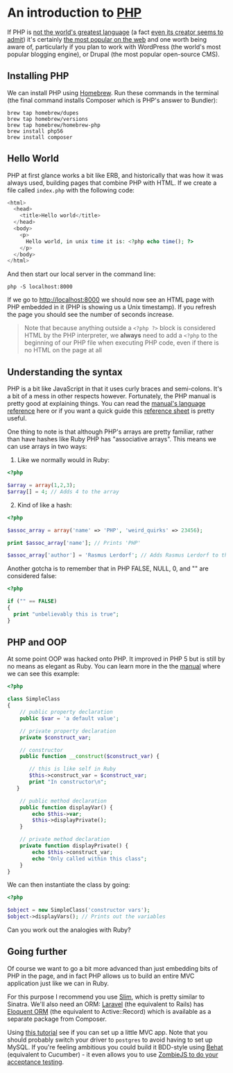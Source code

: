 # An introduction to [PHP](http://php.net/)

If PHP is [not the world's greatest language](http://whydoesitsuck.com/why-does-php-suck/) (a fact [even its creator seems to admit](http://talks.php.net/mx14#/8)) it's certainly [the most popular on the web](http://trends.builtwith.com/framework/programming-language) and one worth being aware of, particularly if you plan to work with WordPress (the world's most popular blogging engine), or Drupal (the most popular open-source CMS).

## Installing PHP

We can install PHP using [Homebrew](http://brew.sh/). Run these commands in the terminal (the final command installs Composer which is PHP's answer to Bundler):

```
brew tap homebrew/dupes
brew tap homebrew/versions
brew tap homebrew/homebrew-php
brew install php56
brew install composer
```

## Hello World

PHP at first glance works a bit like ERB, and historically that was how it was always used, building pages that combine PHP with HTML. If we create a file called `index.php` with the following code:

```php
<html>
  <head>
    <title>Hello world</title>
  </head>
  <body>
    <p>
      Hello world, in unix time it is: <?php echo time(); ?>
    </p>
  </body>
</html>
```

And then start our local server in the command line:

```
php -S localhost:8000
```

If we go to [http://localhost:8000](http://localhost:8000) we should now see an HTML page with PHP embedded in it (PHP is showing us a Unix timestamp). If you refresh the page you should see the number of seconds increase.

> Note that because anything outside a `<?php ?>` block is considered HTML by the PHP interpreter, we **always** need to add a `<?php` to the beginning of our PHP file when executing PHP code, even if there is no HTML on the page at all

## Understanding the syntax

PHP is a bit like JavaScript in that it uses curly braces and semi-colons. It's a bit of a mess in other respects however. Fortunately, the PHP manual is pretty good at explaining things. You can read the [manual's language reference](http://php.net/manual/en/langref.php) here or if you want a quick guide this [reference sheet](http://www.dreamincode.net/downloads/ref_sheets/php_reference_sheet.pdf) is pretty useful.

One thing to note is that although PHP's arrays are pretty familiar, rather than have hashes like Ruby PHP has "associative arrays". This means we can use arrays in two ways:

1) Like we normally would in Ruby:

```php
<?php

$array = array(1,2,3);
$array[] = 4; // Adds 4 to the array
```

2) Kind of like a hash:

```php
<?php

$assoc_array = array('name' => 'PHP', 'weird_quirks' => 23456);

print $assoc_array['name']; // Prints 'PHP'

$assoc_array['author'] = 'Rasmus Lerdorf'; // Adds Rasmus Lerdorf to the associative array
```

Another gotcha is to remember that in PHP FALSE, NULL, 0, and "" are considered false:

```php
<?php

if ("" == FALSE)
{
  print "unbelievably this is true";
}

```

## PHP and OOP

At some point OOP was hacked onto PHP. It improved in PHP 5 but is still by no means as elegant as Ruby. You can learn more in the the [manual](http://php.net/manual/en/language.oop5.basic.php) where we can see this example:

```php
<?php

class SimpleClass
{
    // public property declaration
    public $var = 'a default value';

    // private property declaration
    private $construct_var;

    // constructor
    public function __construct($construct_var) {

       // this is like self in Ruby
       $this->construct_var = $construct_var;
       print "In constructor\n";
   }

    // public method declaration
    public function displayVar() {
        echo $this->var;
        $this->displayPrivate();
    }

    // private method declaration
    private function displayPrivate() {
        echo $this->construct_var;
        echo "Only called within this class";
    }
}
```

We can then instantiate the class by going:

```php
<?php

$object = new SimpleClass('constructor vars');
$object->displayVars(); // Prints out the variables
```

Can you work out the analogies with Ruby?

## Going further

Of course we want to go a bit more advanced than just embedding bits of PHP in the page, and in fact PHP allows us to build an entire MVC application just like we can in Ruby.

For this purpose I recommend you use [Slim](http://www.slimframework.com/), which is pretty similar to Sinatra. We'll also need an ORM: [Laravel](http://laravel.com/) (the equivalent to Rails) has [Eloquent ORM](http://laravel.com/docs/4.2/eloquent) (the equivalent to Active::Record) which is available as a separate package from Composer.

Using [this tutorial](http://www.slimframework.com/news/slim-and-laravel-eloquent-orm) see if you can set up a little MVC app. Note that you should probably switch your driver to `postgres` to avoid having to set up MySQL. If you're feeling ambitious you could build it BDD-style using [Behat](http://docs.behat.org/en/v2.5/) (equivalent to Cucumber) - it even allows you to use [ZombieJS to do your acceptance testing](http://shashikantjagtap.net/using-zombie-js-driver-with-behats-minkextension/).
